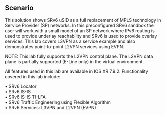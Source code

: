 ## Scenario
This solution shows SRv6 uSID as a full replacement of MPLS technology in Service Provider (SP) networks. In this preconfigured SRv6 sandbox the user will work with a small model of an SP network where IPv6 routing is used to provide underlay reachability and SRv6 is used to provide overlay services. This lab covers L3VPN as a service example and also demonstrates point-to-point L2VPN services using EVPN.

NOTE: This lab fully supports the L2VPN control plane. The L2VPN data plane is partially supported (E-Line only) in the virtual environment.

All features used in this lab are available in IOS XR 7.9.2. Functionality covered in this lab include:

•	SRv6 Locator  
•	SRv6 IS-IS  
•	SRv6 IS-IS TI-LFA  
•	SRv6 Traffic Engineering using Flexible Algorithm  
•	SRv6 Services: L3VPN and L2VPN (EVPN)  
